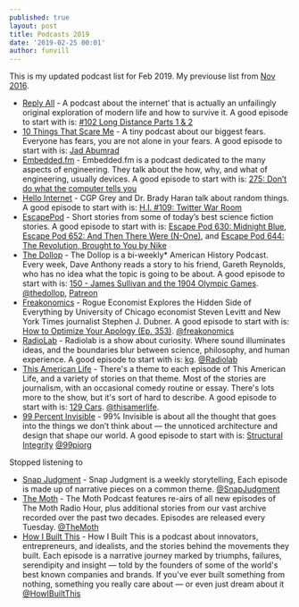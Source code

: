 ```yaml
---
published: true
layout: post
title: Podcasts 2019 
date: '2019-02-25 00:01'
author: funvill
---
```


This is my updated podcast list for Feb 2019. My previouse list from [Nov 2016](https://blog.abluestar.com/podcasts). 

- [Reply All](https://www.gimletmedia.com/reply-all) - A podcast about the internet’ that is actually an unfailingly original exploration of modern life and how to survive it. A good episode to start with is: [#102 Long Distance Parts 1 & 2](https://www.gimletmedia.com/reply-all/102-long-distance-parts-1-2)
- [10 Things That Scare Me](https://www.wnycstudios.org/shows/10-things-scare-me) - A tiny podcast about our biggest fears. Everyone has fears, you are not alone in your fears.  A good episode to start with is: [Jad Abumrad](https://www.wnycstudios.org/story/jad-abumrad-10-things-that-scare-me)
- [Embedded.fm](https://www.embedded.fm/) - Embedded.fm is a podcast dedicated to the many aspects of engineering. They talk about the how, why, and what of engineering, usually devices. A good episode to start with is: [275: Don’t do what the computer tells you](https://www.embedded.fm/episodes/275)
- [Hello Internet](http://www.hellointernet.fm/) - CGP Grey and Dr. Brady Haran talk about random things. A good episode to start with is: [H.I. #109: Twitter War Room](http://www.hellointernet.fm/podcast/109)
- [EscapePod](http://escapepod.org/) -  Short stories from some of today’s best science fiction stories. A good episode to start with is: [Escape Pod 630: Midnight Blue](http://escapepod.org/2018/05/31/escape-pod-630-midnight-blue-flashback-friday/), [Escape Pod 652: And Then There Were (N-One)](http://escapepod.org/2018/11/01/escape-pod-652-and-then-there-were-n-one-part-1/), and [Escape Pod 644: The Revolution, Brought to You by Nike](http://escapepod.org/2018/09/06/escape-pod-644-the-revolution-brought-to-you-by-nike-part-1/)
- [The Dollop](http://thedollop.net/wp/) - The Dollop is a bi-weekly* American History Podcast. Every week, Dave Anthony reads a story to his friend, Gareth Reynolds, who has no idea what the topic is going to be about. A good episode to start with is: [150 - James Sullivan and the 1904 Olympic Games](https://thedollop.libsyn.com/150-james-sullivan-and-the-1904-olympic-games-live). [@thedollop](https://twitter.com/thedollop), [Patreon](https://www.patreon.com/thedollop)
- [Freakonomics](http://freakonomics.com/) - Rogue Economist Explores the Hidden Side of Everything by University of Chicago economist Steven Levitt and New York Times journalist Stephen J. Dubner. A good episode to start with is: [How to Optimize Your Apology (Ep. 353)](http://freakonomics.com/podcast/apologies/). [@freakonomics](https://twitter.com/freakonomics)
- [RadioLab](http://www.radiolab.org/) - Radiolab is a show about curiosity. Where sound illuminates ideas, and the boundaries blur between science, philosophy, and human experience. A good episode to start with is: [kg](https://www.wnycstudios.org/story/kg).  [@Radiolab](https://twitter.com/Radiolab)
 - [This American Life](https://www.thisamericanlife.org/) - There's a theme to each episode of This American Life, and a variety of stories on that theme. Most of the stories are journalism, with an occasional comedy routine or essay. There's lots more to the show, but it's sort of hard to describe. A good episode to start with is: [129 Cars](https://www.thisamericanlife.org/513/129-cars).  [@thisamerlife](https://twitter.com/thisamerlife).
- [99 Percent Invisible](http://99percentinvisible.org/) - 99% Invisible is about all the thought that goes into the things we don’t think about — the unnoticed architecture and design that shape our world. A good episode to start with is: [Structural Integrity](https://99percentinvisible.org/episode/structural-integrity-2/) [@99piorg](https://twitter.com/99piorg)

Stopped listening to 

- [Snap Judgment](http://snapjudgment.org/) -  Snap Judgment is a weekly storytelling, Each episode is made up of narrative pieces on a common theme. [@SnapJudgment](https://twitter.com/snapjudgment)
- [The Moth](https://themoth.org/podcast) -  The Moth Podcast features re-airs of all new episodes of The Moth Radio Hour, plus additional stories from our vast archive recorded over the past two decades. Episodes are released every Tuesday. [@TheMoth](https://twitter.com/TheMoth)
- [How I Built This](http://www.npr.org/podcasts/510313/how-i-built-this) - How I Built This is a podcast about innovators, entrepreneurs, and idealists, and the stories behind the movements they built. Each episode is a narrative journey marked by triumphs, failures, serendipity and insight — told by the founders of some of the world's best known companies and brands. If you've ever built something from nothing, something you really care about — or even just dream about it [@HowIBuiltThis](https://twitter.com/howibuiltthis)

